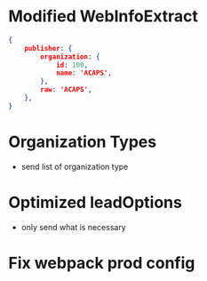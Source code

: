 # Modified WebInfoExtract
```json
{
    publisher: {
        organization: {
            id: 100,
            name: 'ACAPS',
        },
        raw: 'ACAPS',
    },
}
```

# Organization Types
- send list of organization type

# Optimized leadOptions
- only send what is necessary

# Fix webpack prod config
